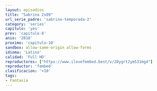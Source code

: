 ```yaml
---
layout: episodios
title: "Sabrina 2x09"
url_serie_padre: 'sabrina-temporada-2'
category: 'series'
capitulo: 'yes'
prev: 'capitulo-8'
anio: '2018'
proximo: 'capitulo-10'
sandbox: allow-same-origin allow-forms
idioma: 'Latino'
calidad: 'Full HD'
reproductores: ["https://www.ilovefembed.best/v/28ygrt2ym531mg4"]
reproductor: 'fembed'
clasificacion: '+10'
tags:
- Fantasia
---
```












